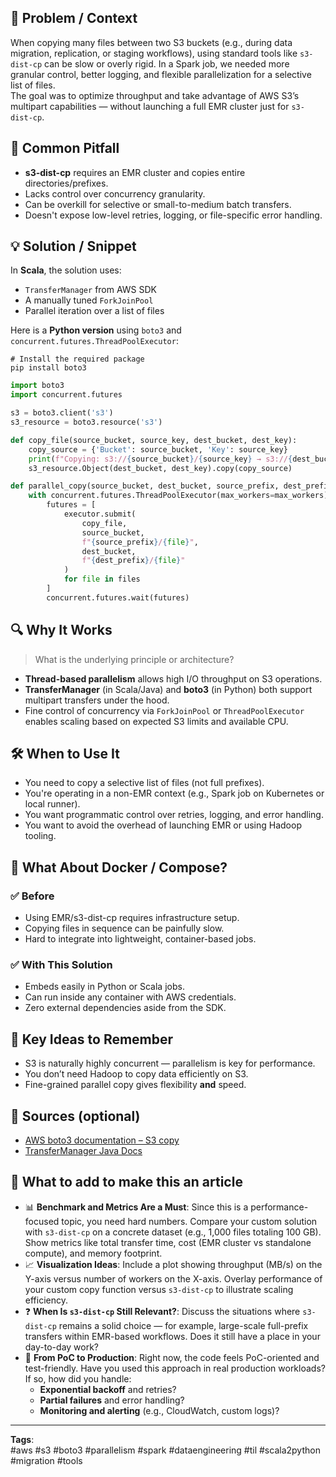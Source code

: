 
## 🎯 Problem / Context  

When copying many files between two S3 buckets (e.g., during data migration, replication, or staging workflows), using standard tools like `s3-dist-cp` can be slow or overly rigid. In a Spark job, we needed more granular control, better logging, and flexible parallelization for a selective list of files.  
The goal was to optimize throughput and take advantage of AWS S3’s multipart capabilities — without launching a full EMR cluster just for `s3-dist-cp`.

## 🐛 Common Pitfall  

- **s3-dist-cp** requires an EMR cluster and copies entire directories/prefixes.
- Lacks control over concurrency granularity.
- Can be overkill for selective or small-to-medium batch transfers.
- Doesn't expose low-level retries, logging, or file-specific error handling.

## 💡 Solution / Snippet  

In **Scala**, the solution uses:
- `TransferManager` from AWS SDK
- A manually tuned `ForkJoinPool`
- Parallel iteration over a list of files

Here is a **Python version** using `boto3` and `concurrent.futures.ThreadPoolExecutor`:

```
# Install the required package
pip install boto3
```

```python
import boto3
import concurrent.futures

s3 = boto3.client('s3')
s3_resource = boto3.resource('s3')

def copy_file(source_bucket, source_key, dest_bucket, dest_key):
    copy_source = {'Bucket': source_bucket, 'Key': source_key}
    print(f"Copying: s3://{source_bucket}/{source_key} → s3://{dest_bucket}/{dest_key}")
    s3_resource.Object(dest_bucket, dest_key).copy(copy_source)

def parallel_copy(source_bucket, dest_bucket, source_prefix, dest_prefix, files, max_workers=60):
    with concurrent.futures.ThreadPoolExecutor(max_workers=max_workers) as executor:
        futures = [
            executor.submit(
                copy_file,
                source_bucket,
                f"{source_prefix}/{file}",
                dest_bucket,
                f"{dest_prefix}/{file}"
            )
            for file in files
        ]
        concurrent.futures.wait(futures)
```

## 🔍 Why It Works  
> What is the underlying principle or architecture?

- **Thread-based parallelism** allows high I/O throughput on S3 operations.
- **TransferManager** (in Scala/Java) and **boto3** (in Python) both support multipart transfers under the hood.
- Fine control of concurrency via `ForkJoinPool` or `ThreadPoolExecutor` enables scaling based on expected S3 limits and available CPU.

## 🛠️ When to Use It  
- You need to copy a selective list of files (not full prefixes).
- You're operating in a non-EMR context (e.g., Spark job on Kubernetes or local runner).
- You want programmatic control over retries, logging, and error handling.
- You want to avoid the overhead of launching EMR or using Hadoop tooling.

## 🐳 What About Docker / Compose?

### ✅ Before  
- Using EMR/s3-dist-cp requires infrastructure setup.
- Copying files in sequence can be painfully slow.
- Hard to integrate into lightweight, container-based jobs.

### ✅ With This Solution  
- Embeds easily in Python or Scala jobs.
- Can run inside any container with AWS credentials.
- Zero external dependencies aside from the SDK.

## 🧠 Key Ideas to Remember  
- S3 is naturally highly concurrent — parallelism is key for performance.  
- You don’t need Hadoop to copy data efficiently on S3.  
- Fine-grained parallel copy gives flexibility **and** speed.

## 📝 Sources (optional)  
- [AWS boto3 documentation – S3 copy](https://boto3.amazonaws.com/v1/documentation/api/latest/reference/services/s3.html#S3.Client.copy)
- [TransferManager Java Docs](https://docs.aws.amazon.com/AWSJavaSDK/latest/javadoc/com/amazonaws/services/s3/transfer/TransferManager.html)

## 📝 What to add to make this an article

- 📊 **Benchmark and Metrics Are a Must**: Since this is a performance-focused topic, you need hard numbers. Compare your custom solution with `s3-dist-cp` on a concrete dataset (e.g., 1,000 files totaling 100 GB). Show metrics like total transfer time, cost (EMR cluster vs standalone compute), and memory footprint.
- 📈 **Visualization Ideas**: Include a plot showing throughput (MB/s) on the Y-axis versus number of workers on the X-axis. Overlay performance of your custom copy function versus `s3-dist-cp` to illustrate scaling efficiency.
- ❓ **When Is `s3-dist-cp` Still Relevant?**: Discuss the situations where `s3-dist-cp` remains a solid choice — for example, large-scale full-prefix transfers within EMR-based workflows. Does it still have a place in your day-to-day work?
- 🧪 **From PoC to Production**: Right now, the code feels PoC-oriented and test-friendly. Have you used this approach in real production workloads? If so, how did you handle:
  - **Exponential backoff** and retries?
  - **Partial failures** and error handling?
  - **Monitoring and alerting** (e.g., CloudWatch, custom logs)?

---

**Tags**:  
#aws #s3 #boto3 #parallelism #spark #dataengineering #til #scala2python #migration #tools
